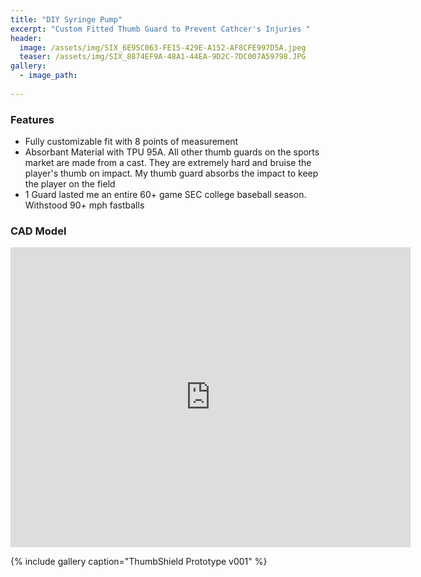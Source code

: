 ```yaml
---
title: "DIY Syringe Pump"
excerpt: "Custom Fitted Thumb Guard to Prevent Cathcer's Injuries "
header:
  image: /assets/img/SIX_6E95C063-FE15-429E-A152-AF8CFE997D5A.jpeg
  teaser: /assets/img/SIX_8874EF9A-48A1-44EA-9D2C-7DC007A59798.JPG
gallery:
  - image_path: 
   
---
```


### Features

* Fully customizable fit with 8 points of measurement
* Absorbant Material with TPU 95A. All other thumb guards on the sports market are made from a cast. They are extremely hard and bruise the player's thumb on impact. My thumb guard absorbs the impact to keep the player on the field
* 1 Guard lasted me an entire 60+ game SEC college baseball season. Withstood 90+ mph fastballs

### CAD Model
<iframe src="https://vanderbilt973.autodesk360.com/shares/public/SHd38bfQT1fb47330c995a7d081738a6eefb?mode=embed" width="640" height="480" allowfullscreen="true" webkitallowfullscreen="true" mozallowfullscreen="true"  frameborder="0"></iframe>


{% include gallery caption="ThumbShield Prototype v001" %}

